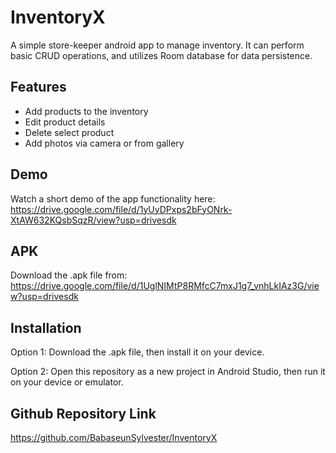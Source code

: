 # InventoryX
A simple store-keeper android app to manage inventory. It can perform basic CRUD operations, and utilizes Room database for data persistence.

## Features

- Add products to the inventory
- Edit product details
- Delete select product
- Add photos via camera or from gallery

## Demo

Watch a short demo of the app functionality here:
https://drive.google.com/file/d/1yUyDPxps2bFyONrk-XtAW632KQsbSqzR/view?usp=drivesdk

## APK

Download the .apk file from:
https://drive.google.com/file/d/1UglNIMtP8RMfcC7mxJ1g7_vnhLkIAz3G/view?usp=drivesdk

## Installation

Option 1: Download the .apk file, then install it on your device.

Option 2: Open this repository as a new project in Android Studio, then run it on your device or emulator.

## Github Repository Link

https://github.com/BabaseunSylvester/InventoryX
